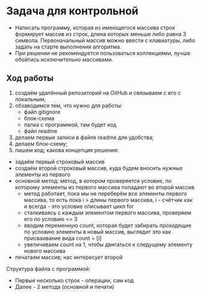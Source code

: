 # Задача для контрольной

* Написать программу, которая из имеющегося массива строк формирует массив из строк, длина которых меньше либо равна 3 символа. Первоначальный массив можно ввести с клавиатуры, либо задать на старте выполнения алгоритма. 
* При решении не рекомендуется пользоваться коллекциями, лучше обойтись исключительно массивами.

## Ход работы

1. создаём удалённый репозиторий на GitHub и связываем с его с локальным;
2. обзаводимся тем, что нужно для работы:
     * файл gitignore
     * блок-схема
     * папка с программой, там будет код
     * файл readme
3. делаем первые записи в файле readme для удобства;
4. делаем блок-схему;
5. пишем код; какова концепция решения:
  * задаём первый строковый массив
  * создаём второй строковый массив, куда будем вносить нужные элементы из первого
  * основной метод: метод, в котором проверяется условие, по которому элементы из первого массива попадают во второй массив
    * метод работает, пока мы не переберём все элементы первого массива, то есть пока i > длины первого массива, i - счётчик как и всегда - это условие описывает цикл for
    * сталкиваясь с каждым элементом первого массива, проверяем его по условию <= 3
    * вводим переменную count, которая будет забирать проходящие по условию элементы в новый массив, выглядит это как присваивание вида count = [i]
    * увеличиваем count на 1, чтобы двигаться к следущему элементу нового массива
  * печатаем массив; нас интересует второй

Структура файла с программой:
 * Первые несколько строк - операции, сам код
 * Далее - 2 метода (основной и печати)